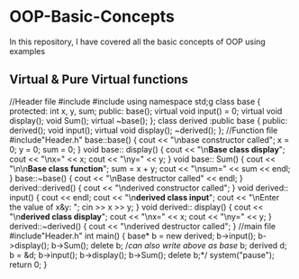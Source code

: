 # OOP-Basic-Concepts
In this repository, I have covered all the basic concepts of OOP using examples
## Virtual & Pure Virtual functions
//Header file
#include<iostream>
#include<iomanip>
using namespace std;g
class base {
protected:
int x, y, sum;
public:
base();
virtual void input() = 0;
virtual void display();
void Sum();
virtual ~base();
};
class derived :public base {
public:
derived();
void input();
virtual void display();
~derived();
};
//Function file
#include"Header.h"
base::base() {
cout << "\nbase constructor called";
x = 0;
y = 0;
sum = 0;
}
void base:: display() {
cout << "\n****Base class display****";
cout << "\nx=" << x;
cout << "\ny=" << y;
}
void base:: Sum() {
cout << "\n\n****Base class function****";
sum = x + y;
cout << "\nsum=" << sum << endl;
}
base::~base()
{
cout << "\nBase destructor called" << endl;
}
derived::derived() {
cout << "\nderived constructor called";
}
void derived:: input() {
cout << endl;
cout << "\n****derived class input****";
cout << "\nEnter the value of x&y: ";
cin >> x >> y;
}
void derived:: display() {
cout << "\n****derived class display****";
cout << "\nx=" << x;
cout << "\ny=" << y;
}
derived::~derived()
{
cout << "\nderived destructor called";
}
//main file
#include"Header.h"
int main() {
base* b = new derived;
b->input();
b->display();
b->Sum();
delete b;
/*can also write above as
base* b;
derived d;
b = &d;
b->input();
b->display();
b->Sum();
delete b;*/
system("pause");
return 0;
}